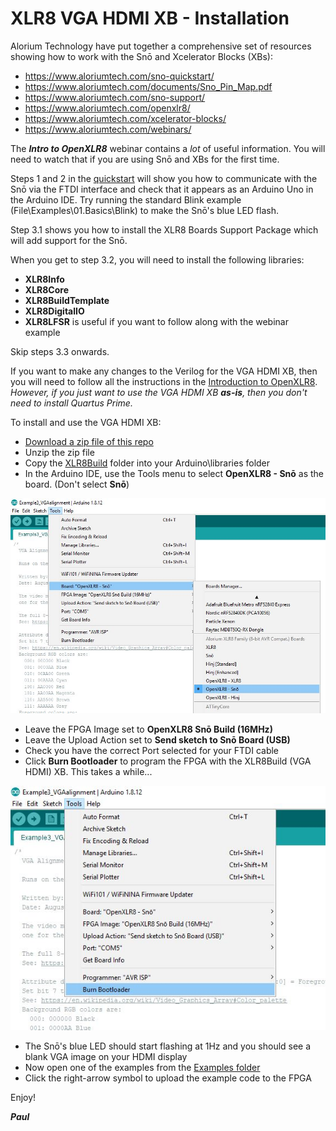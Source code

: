 # XLR8 VGA HDMI XB - Installation

Alorium Technology have put together a comprehensive set of resources showing how to work with the Snō and Xcelerator Blocks (XBs):

- https://www.aloriumtech.com/sno-quickstart/
- https://www.aloriumtech.com/documents/Sno_Pin_Map.pdf
- https://www.aloriumtech.com/sno-support/
- https://www.aloriumtech.com/openxlr8/
- https://www.aloriumtech.com/xcelerator-blocks/
- https://www.aloriumtech.com/webinars/

The _**Intro to OpenXLR8**_ webinar contains a _lot_ of useful information. You will need to watch that if you are using Snō and XBs for the first time.

Steps 1 and 2 in the [quickstart](https://www.aloriumtech.com/sno-quickstart/) will show you how to communicate with the Snō via the FTDI interface and
check that it appears as an Arduino Uno in the Arduino IDE. Try running the standard Blink example (File\Examples\01.Basics\Blink) to make the Snō's blue LED flash.

Step 3.1 shows you how to install the XLR8 Boards Support Package which will add support for the Snō.

When you get to step 3.2, you will need to install the following libraries:
- **XLR8Info**
- **XLR8Core**
- **XLR8BuildTemplate**
- **XLR8DigitalIO**
- **XLR8LFSR** is useful if you want to follow along with the webinar example

Skip steps 3.3 onwards.

If you want to make any changes to the Verilog for the VGA HDMI XB, then you will need to follow all the instructions in the [Introduction to OpenXLR8](https://www.aloriumtech.com/openxlr8/).
_However, if you just want to use the VGA HDMI XB **as-is**, then you don't need to install Quartus Prime._

To install and use the VGA HDMI XB:
- [Download a zip file of this repo](https://github.com/PaulZC/XLR8_VGA_HDMI_XB/archive/master.zip)
- Unzip the zip file
- Copy the [XLR8Build](./XLR8Build) folder into your Arduino\libraries folder
- In the Arduino IDE, use the Tools menu to select **OpenXLR8 - Snō** as the board. (Don't select **Snō**)

![board](img/board.jpg)

- Leave the FPGA Image set to **OpenXLR8 Snō Build (16MHz)**
- Leave the Upload Action set to **Send sketch to Snō Board (USB)**
- Check you have the correct Port selected for your FTDI cable
- Click **Burn Bootloader** to program the FPGA with the XLR8Build (VGA HDMI) XB. This takes a while...

![bootloader](img/bootloader.jpg)

- The Snō's blue LED should start flashing at 1Hz and you should see a blank VGA image on your HDMI display
- Now open one of the examples from the [Examples folder](./XLR8Build/examples)
- Click the right-arrow symbol to upload the example code to the FPGA


Enjoy!

_**Paul**_
